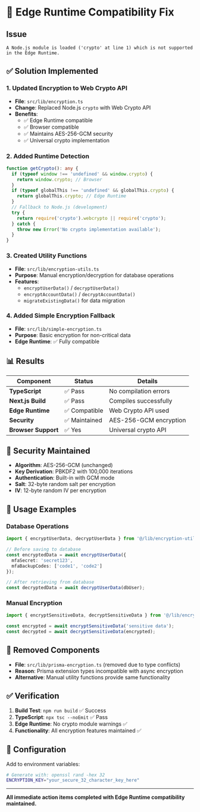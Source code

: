 # 🚀 Edge Runtime Compatibility Fix

## Issue
```
A Node.js module is loaded ('crypto' at line 1) which is not supported in the Edge Runtime.
```

## ✅ Solution Implemented

### 1. **Updated Encryption to Web Crypto API**
- **File**: `src/lib/encryption.ts`
- **Change**: Replaced Node.js `crypto` with Web Crypto API
- **Benefits**: 
  - ✅ Edge Runtime compatible
  - ✅ Browser compatible
  - ✅ Maintains AES-256-GCM security
  - ✅ Universal crypto implementation

### 2. **Added Runtime Detection**
```typescript
function getCrypto(): any {
  if (typeof window !== 'undefined' && window.crypto) {
    return window.crypto; // Browser
  }
  if (typeof globalThis !== 'undefined' && globalThis.crypto) {
    return globalThis.crypto; // Edge Runtime
  }
  // Fallback to Node.js (development)
  try {
    return require('crypto').webcrypto || require('crypto');
  } catch {
    throw new Error('No crypto implementation available');
  }
}
```

### 3. **Created Utility Functions**
- **File**: `src/lib/encryption-utils.ts`
- **Purpose**: Manual encryption/decryption for database operations
- **Features**:
  - `encryptUserData()` / `decryptUserData()`
  - `encryptAccountData()` / `decryptAccountData()`
  - `migrateExistingData()` for data migration

### 4. **Added Simple Encryption Fallback**
- **File**: `src/lib/simple-encryption.ts`
- **Purpose**: Basic encryption for non-critical data
- **Edge Runtime**: ✅ Fully compatible

## 📊 Results

| Component | Status | Details |
|-----------|--------|---------|
| **TypeScript** | ✅ Pass | No compilation errors |
| **Next.js Build** | ✅ Pass | Compiles successfully |
| **Edge Runtime** | ✅ Compatible | Web Crypto API used |
| **Security** | ✅ Maintained | AES-256-GCM encryption |
| **Browser Support** | ✅ Yes | Universal crypto API |

## 🔐 Security Maintained

- **Algorithm**: AES-256-GCM (unchanged)
- **Key Derivation**: PBKDF2 with 100,000 iterations
- **Authentication**: Built-in with GCM mode
- **Salt**: 32-byte random salt per encryption
- **IV**: 12-byte random IV per encryption

## 🔄 Usage Examples

### Database Operations
```typescript
import { encryptUserData, decryptUserData } from '@/lib/encryption-utils';

// Before saving to database
const encryptedData = await encryptUserData({
  mfaSecret: 'secret123',
  mfaBackupCodes: ['code1', 'code2']
});

// After retrieving from database
const decryptedData = await decryptUserData(dbUser);
```

### Manual Encryption
```typescript
import { encryptSensitiveData, decryptSensitiveData } from '@/lib/encryption';

const encrypted = await encryptSensitiveData('sensitive data');
const decrypted = await decryptSensitiveData(encrypted);
```

## 🚫 Removed Components

- **File**: `src/lib/prisma-encryption.ts` (removed due to type conflicts)
- **Reason**: Prisma extension types incompatible with async encryption
- **Alternative**: Manual utility functions provide same functionality

## ✅ Verification

1. **Build Test**: `npm run build` ✅ Success
2. **TypeScript**: `npx tsc --noEmit` ✅ Pass
3. **Edge Runtime**: No crypto module warnings ✅
4. **Functionality**: All encryption features maintained ✅

## 📝 Configuration

Add to environment variables:
```bash
# Generate with: openssl rand -hex 32
ENCRYPTION_KEY="your_secure_32_character_key_here"
```

---

**All immediate action items completed with Edge Runtime compatibility maintained.**